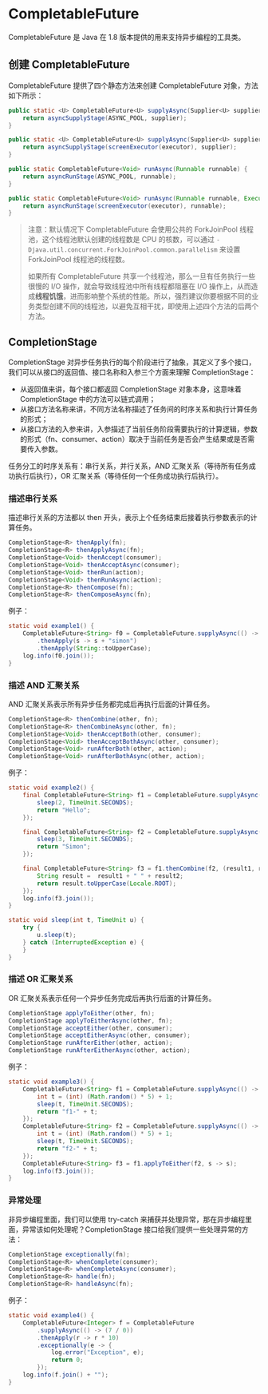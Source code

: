 # CompletableFuture

CompletableFuture  是 Java 在 1.8 版本提供的用来支持异步编程的工具类。

## 创建 CompletableFuture 

CompletableFuture 提供了四个静态方法来创建 CompletableFuture 对象，方法如下所示：

```java
public static <U> CompletableFuture<U> supplyAsync(Supplier<U> supplier) {
    return asyncSupplyStage(ASYNC_POOL, supplier);
}

public static <U> CompletableFuture<U> supplyAsync(Supplier<U> supplier, Executor executor) {
    return asyncSupplyStage(screenExecutor(executor), supplier);
}

public static CompletableFuture<Void> runAsync(Runnable runnable) {
    return asyncRunStage(ASYNC_POOL, runnable);
}

public static CompletableFuture<Void> runAsync(Runnable runnable, Executor executor) {
    return asyncRunStage(screenExecutor(executor), runnable);
}
```

> 注意：默认情况下 CompletableFuture 会使用公共的 ForkJoinPool 线程池，这个线程池默认创建的线程数是 CPU 的核数，可以通过 `- Djava.util.concurrent.ForkJoinPool.common.parallelism` 来设置 ForkJoinPool 线程池的线程数。
>
> 如果所有 CompletableFuture 共享一个线程池，那么一旦有任务执行一些很慢的 I/O 操作，就会导致线程池中所有线程都阻塞在 I/O 操作上，从而造成**线程饥饿**，进而影响整个系统的性能。所以，强烈建议你要根据不同的业务类型创建不同的线程池，以避免互相干扰，即使用上述四个方法的后两个方法。

## CompletionStage

CompletionStage 对异步任务执行的每个阶段进行了抽象，其定义了多个接口，我们可以从接口的返回值、接口名称和入参三个方面来理解 CompletionStage：

- 从返回值来讲，每个接口都返回 CompletionStage 对象本身，这意味着 CompletionStage 中的方法可以链式调用；
- 从接口方法名称来讲，不同方法名称描述了任务间的时序关系和执行计算任务的形式；
- 从接口方法的入参来讲，入参描述了当前任务阶段需要执行的计算逻辑，参数的形式（fn、consumer、action）取决于当前任务是否会产生结果或是否需要传入参数。

任务分工的时序关系有：串行关系，并行关系，AND 汇聚关系（等待所有任务成功执行后执行），OR 汇聚关系（等待任何一个任务成功执行后执行）。

### 描述串行关系

描述串行关系的方法都以 then 开头，表示上个任务结束后接着执行参数表示的计算任务。

```java
CompletionStage<R> thenApply(fn);
CompletionStage<R> thenApplyAsync(fn);
CompletionStage<Void> thenAccept(consumer);
CompletionStage<Void> thenAcceptAsync(consumer);
CompletionStage<Void> thenRun(action);
CompletionStage<Void> thenRunAsync(action);
CompletionStage<R> thenCompose(fn);
CompletionStage<R> thenComposeAsync(fn);
```

例子：

```java
static void example1() {
    CompletableFuture<String> f0 = CompletableFuture.supplyAsync(() -> "Hello ")
        .thenApply(s -> s + "simon")
        .thenApply(String::toUpperCase);
    log.info(f0.join());
}
```

### 描述 AND 汇聚关系

AND 汇聚关系表示所有异步任务都完成后再执行后面的计算任务。

```java
CompletionStage<R> thenCombine(other, fn);
CompletionStage<R> thenCombineAsync(other, fn);
CompletionStage<Void> thenAcceptBoth(other, consumer);
CompletionStage<Void> thenAcceptBothAsync(other, consumer);
CompletionStage<Void> runAfterBoth(other, action);
CompletionStage<Void> runAfterBothAsync(other, action);
```

例子：

```java
static void example2() {
    final CompletableFuture<String> f1 = CompletableFuture.supplyAsync(() -> {
        sleep(2, TimeUnit.SECONDS);
        return "Hello";
    });

    final CompletableFuture<String> f2 = CompletableFuture.supplyAsync(() -> {
        sleep(3, TimeUnit.SECONDS);
        return "Simon";
    });

    final CompletableFuture<String> f3 = f1.thenCombine(f2, (result1, result2) -> {
        String result =  result1 + " " + result2;
        return result.toUpperCase(Locale.ROOT);
    });
    log.info(f3.join());
}

static void sleep(int t, TimeUnit u) {
    try {
        u.sleep(t);
    } catch (InterruptedException e) {
    }
}
```

### 描述 OR 汇聚关系

OR 汇聚关系表示任何一个异步任务完成后再执行后面的计算任务。

```java
CompletionStage applyToEither(other, fn);
CompletionStage applyToEitherAsync(other, fn);
CompletionStage acceptEither(other, consumer);
CompletionStage acceptEitherAsync(other, consumer);
CompletionStage runAfterEither(other, action);
CompletionStage runAfterEitherAsync(other, action);
```

例子：

```java
static void example3() {
    CompletableFuture<String> f1 = CompletableFuture.supplyAsync(() -> {
        int t = (int) (Math.random() * 5) + 1;
        sleep(t, TimeUnit.SECONDS);
        return "f1-" + t;
    });
    CompletableFuture<String> f2 = CompletableFuture.supplyAsync(() -> {
        int t = (int) (Math.random() * 5) + 1;
        sleep(t, TimeUnit.SECONDS);
        return "f2-" + t;
    });
    CompletableFuture<String> f3 = f1.applyToEither(f2, s -> s);
    log.info(f3.join());
}
```

### 异常处理

非异步编程里面，我们可以使用 try-catch 来捕获并处理异常，那在异步编程里面，异常该如何处理呢？CompletionStage 接口给我们提供一些处理异常的方法：

```java
CompletionStage exceptionally(fn);
CompletionStage<R> whenComplete(consumer);
CompletionStage<R> whenCompleteAsync(consumer);
CompletionStage<R> handle(fn);
CompletionStage<R> handleAsync(fn);
```

例子：

```java
static void example4() {
    CompletableFuture<Integer> f = CompletableFuture
        .supplyAsync(() -> (7 / 0))
        .thenApply(r -> r * 10)
        .exceptionally(e -> {
            log.error("Exception", e);
            return 0;
        });
    log.info(f.join() + "");
}
```

